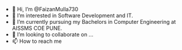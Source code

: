 - 👋 Hi, I’m @FaizanMulla730
- 👀 I’m interested in Software Development and IT.
- 🌱 I’m currently pursuing my Bachelors in Computer Engineering at AISSMS COE PUNE.
- 💞️ I’m looking to collaborate on  ...
- 📫 How to reach me 

<!---
FaizanMulla730/FaizanMulla730 is a ✨ special ✨ repository because its `README.md` (this file) appears on your GitHub profile.
You can click the Preview link to take a look at your changes.
--->
